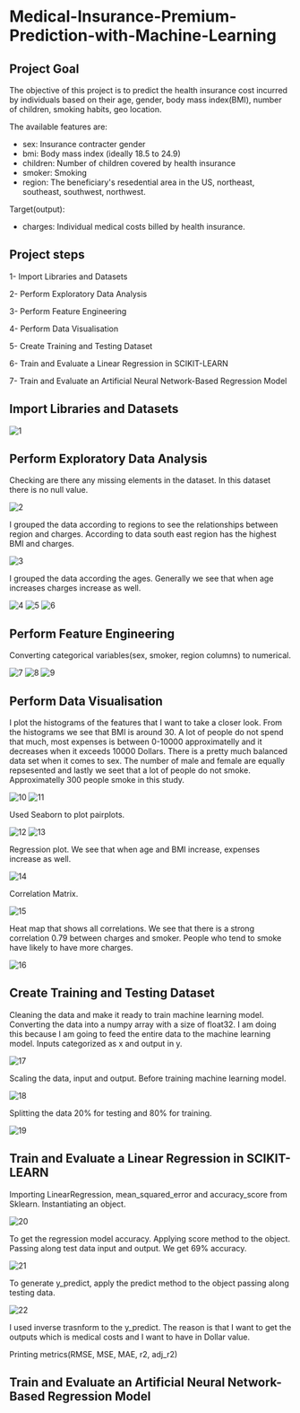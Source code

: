 # Medical-Insurance-Premium-Prediction-with-Machine-Learning

## Project Goal

The objective of this project is to predict the health insurance cost incurred by individuals based on their age, gender, body mass index(BMI), number of children, smoking habits, geo location.

The available features are:

* sex: Insurance contracter gender
* bmi: Body mass index (ideally 18.5 to 24.9)
* children: Number of children covered by health insurance
* smoker:  Smoking
* region: The beneficiary's resedential area in the US, northeast, southeast, southwest, northwest. 

Target(output):
* charges: Individual medical costs billed by health insurance.






## Project steps

1- Import Libraries and Datasets

2- Perform Exploratory Data Analysis

3- Perform Feature Engineering

4- Perform Data Visualisation

5- Create Training and Testing Dataset

6- Train and Evaluate a Linear Regression in SCIKIT-LEARN

7- Train and Evaluate an Artificial Neural Network-Based Regression Model


## Import Libraries and Datasets

![1](https://github.com/batuhan6/Medical-Insurance-Premium-Prediction/assets/32600613/991630e7-fdfa-4a1d-85fe-6a99abba14c8)

## Perform Exploratory Data Analysis

Checking are there any missing elements in the dataset. In this dataset there is no null value. 


![2](https://github.com/batuhan6/Medical-Insurance-Premium-Prediction/assets/32600613/0b2e0792-f26f-4cb5-a1b7-0bfdbcb2e4a1)


I grouped the data according to regions to see the relationships between region and charges. According to data south east region has the highest BMI and charges.

![3](https://github.com/batuhan6/Medical-Insurance-Premium-Prediction/assets/32600613/359cb8d4-2a26-48df-82b8-97ae14087d2d)


I grouped the data according the ages. Generally we see that when age increases charges increase as well.

![4](https://github.com/batuhan6/Medical-Insurance-Premium-Prediction/assets/32600613/1e49fe92-3e63-4934-bacf-25228c38b5e1)
![5](https://github.com/batuhan6/Medical-Insurance-Premium-Prediction/assets/32600613/35c51657-078b-424d-b987-f8eecb4f48fa)
![6](https://github.com/batuhan6/Medical-Insurance-Premium-Prediction/assets/32600613/db770162-e127-41fa-bd1a-9c2fe06ecb00)


## Perform Feature Engineering

Converting categorical variables(sex, smoker, region columns) to numerical.

![7](https://github.com/batuhan6/Medical-Insurance-Premium-Prediction/assets/32600613/1bcb1c44-d845-433e-a883-c3c04448c198)
![8](https://github.com/batuhan6/Medical-Insurance-Premium-Prediction/assets/32600613/a7be2c37-424a-40d4-a25e-e4a9eb3d632c)
![9](https://github.com/batuhan6/Medical-Insurance-Premium-Prediction/assets/32600613/ccab5863-d24b-484f-8685-940dbdbbdadf)



## Perform Data Visualisation

I plot the histograms of the features that I want to take a closer look. From the histograms we see that BMI is around 30. A lot of people do not spend that much, most expenses is between 0-10000 approximatelly and it decreases when it exceeds 10000 Dollars. There is a pretty much balanced data set when it comes to sex. The number of male and female are equally repsesented and lastly we seet that a lot of people do not smoke. Approximatelly 300 people smoke in this study.

![10](https://github.com/batuhan6/Medical-Insurance-Premium-Prediction/assets/32600613/be58a77d-b4bd-4b75-8fe5-76868d1d8c72)
![11](https://github.com/batuhan6/Medical-Insurance-Premium-Prediction/assets/32600613/ea05c16b-2ba1-4495-ac99-720aea3b8d5d)


Used Seaborn to plot pairplots.

![12](https://github.com/batuhan6/Medical-Insurance-Premium-Prediction/assets/32600613/20f505e9-8f27-47fc-ab9b-c302f273787a)
![13](https://github.com/batuhan6/Medical-Insurance-Premium-Prediction/assets/32600613/038822a5-6146-4a2e-9244-37b2eb3cd6d3)


Regression plot. We see that when age and BMI increase, expenses increase as well.

![14](https://github.com/batuhan6/Medical-Insurance-Premium-Prediction/assets/32600613/d4801d8f-c31c-4050-a10c-257ce7d1eb9c)


Correlation Matrix.

![15](https://github.com/batuhan6/Medical-Insurance-Premium-Prediction/assets/32600613/b057dab2-dbbb-4565-bb7b-5608c6bf1d95)


Heat map that shows all correlations. We see that there is a strong correlation 0.79 between charges and smoker. People who tend to smoke have likely to have more charges.

![16](https://github.com/batuhan6/Medical-Insurance-Premium-Prediction/assets/32600613/e3a3194c-d3c3-451b-bbf0-462af9df1d88)



## Create Training and Testing Dataset

Cleaning the data and make it ready to train machine learning model. Converting the data into a numpy array with a size of float32. I am doing this because I am going to feed the entire data to the machine learning model. Inputs categorized as x and output in y.  

![17](https://github.com/batuhan6/Medical-Insurance-Premium-Prediction/assets/32600613/3c1a5a48-a1eb-45b9-9bee-27cee41eab2c)


Scaling the data, input and output. Before training machine learning model.

![18](https://github.com/batuhan6/Medical-Insurance-Premium-Prediction/assets/32600613/cd394ee4-aad6-4bf2-88d4-d60e2aaed640)


Splitting the data 20% for testing and 80% for training. 

![19](https://github.com/batuhan6/Medical-Insurance-Premium-Prediction/assets/32600613/1b4c5a23-4f90-4ef3-8edb-7dded6ab9469)


## Train and Evaluate a Linear Regression in SCIKIT-LEARN

Importing LinearRegression, mean_squared_error and accuracy_score from Sklearn. Instantiating an object.

![20](https://github.com/batuhan6/Medical-Insurance-Premium-Prediction/assets/32600613/8d03f371-765d-4a60-bf00-972accfc9b7a)



To get the regression model accuracy. Applying score method to the object. Passing along test data input and output. We get 69% accuracy.

![21](https://github.com/batuhan6/Medical-Insurance-Premium-Prediction/assets/32600613/f5ac3046-05fe-4b34-987d-b9ff41a4eb6e)


To generate y_predict, apply the predict method to the object passing along testing data.  

![22](https://github.com/batuhan6/Medical-Insurance-Premium-Prediction/assets/32600613/0969f743-78ae-467b-9c03-c2bd0fc14f1e)


I used inverse trasnform to the y_predict. The reason is that I want to get the outputs which is medical costs and I want to have in Dollar value.   



Printing metrics(RMSE, MSE, MAE, r2, adj_r2)


## Train and Evaluate an Artificial Neural Network-Based Regression Model
